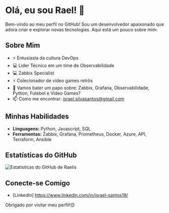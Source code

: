 # Olá, eu sou Rael! 👋

Bem-vindo ao meu perfil no GitHub! Sou um desenvolvedor apaixonado que adora criar e explorar novas tecnologias. Aqui está um pouco sobre mim:

## Sobre Mim
- ⚡ Entusiasta da cultura DevOps
- 💻 Lider Técnico em um time de Observabilidade
- 💻 Zabbix Specialist
- ⚡ Colecionador de video games retrôs
- 💬 Vamos bater um papo sobre: Zabbix, Grafana, Observabilidade, Python, Futebol e Video Games?
- 📫 Como me encontrar: israel.silvasantos@gmail.com
 

## Minhas Habilidades
- **Linguagens:** Python, Javascript, SQL
- **Ferramentas:** Zabbix, Grafana, Prometheus, Docker, Azure, API, Terraform, Ansible

## Estatísticas do GitHub
![Estatísticas do GitHub de Raelis](https://github-readme-stats.vercel.app/api?username=raelis18&show_icons=true&theme=radical)

## Conecte-se Comigo
- [LinkedIn] https://www.linkedin.com/in/israel-santos19/

Obrigado por visitar meu perfil!😊
